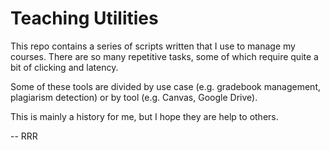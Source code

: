 # Teaching Utilities

This repo contains a series of scripts written that I use to manage
my courses. There are so many repetitive tasks, some of which require
quite a bit of clicking and latency. 

Some of these tools are divided by use case (e.g. gradebook management,
plagiarism detection) or by tool (e.g. Canvas, Google Drive).

This is mainly a history for me, but I hope they are help to others.

-- RRR